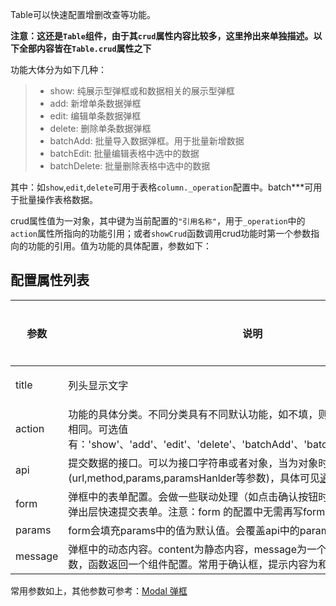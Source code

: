 Table可以快速配置增删改查等功能。

**注意：这还是`Table`组件，由于其`crud`属性内容比较多，这里拎出来单独描述。以下全部内容皆在`Table.crud`属性之下**

功能大体分为如下几种：

> * show: 纯展示型弹框或和数据相关的展示型弹框   
> * add: 新增单条数据弹框
> * edit: 编辑单条数据弹框
> * delete: 删除单条数据弹框
> * batchAdd: 批量导入数据弹框。用于批量新增数据
> * batchEdit: 批量编辑表格中选中的数据
> * batchDelete: 批量删除表格中选中的数据

其中：如`show`,`edit`,`delete`可用于表格`column._operation`配置中。batch***可用于批量操作表格数据。

crud属性值为一对象，其中键为当前配置的`"引用名称"`，用于`_operation`中的`action`属性所指向的功能引用；或者`showCrud`函数调用crud功能时第一个参数指向的功能的引用。值为功能的具体配置，参数如下：

## 配置属性列表

参数           | 说明                     | 类型             | 默认值 | 是否必填
--------------|--------------------------|-----------------|-------|-------
| title      | 列头显示文字               | string &#124; `config` | - |
action  | 功能的具体分类。不同分类具有不同默认功能，如不填，则认为action和引用名称相同。可选值有：'show'、'add'、'edit'、'delete'、'batchAdd'、'batchEdit'、'batchDelete'。 | string  | |
api    | 提交数据的接口。可以为接口字符串或者对象，当为对象时具有(url,method,params,paramsHanlder等参数)，具体可见[通用参数](#/Params)#api 系列 | string|object | 
form   | 弹框中的表单配置。会做一些联动处理（如点击确认按钮时自动提交数据），常用于弹出层快速提交表单。注意：form 的配置中无需再写form的 type 和 name 属性 | `config` | |
params | form会填充params中的值为默认值。会覆盖api中的params | object | |
message | 弹框中的动态内容。content为静态内容，message为一个函数，会传入params参数，函数返回一个组件配置。常用于确认框，提示内容为和数据相关的动态信息。 | |function(params) {return `config`;} | 

常用参数如上，其他参数可参考：[Modal 弹框](#/Custom/Modal)
